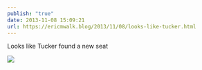 ```yaml
---
publish: "true"
date: 2013-11-08 15:09:21
url: https://ericmwalk.blog/2013/11/08/looks-like-tucker.html
---
```


Looks like Tucker found a new seat

![](https://ericmwalk.blog/uploads/2022/2d1dff6ac7.jpg)